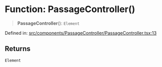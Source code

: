 # Function: PassageController()

> **PassageController**(): `Element`

Defined in: [src/components/PassageController/PassageController.tsx:13](https://github.com/laruss/react-text-game/blob/9170bd136d7f37dbbee8bf6f71732f065efa0401/packages/ui/src/components/PassageController/PassageController.tsx#L13)

## Returns

`Element`
